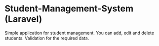 # Student-Management-System (Laravel)
Simple application for student management. You can add, edit and delete students. Validation for the required data.
